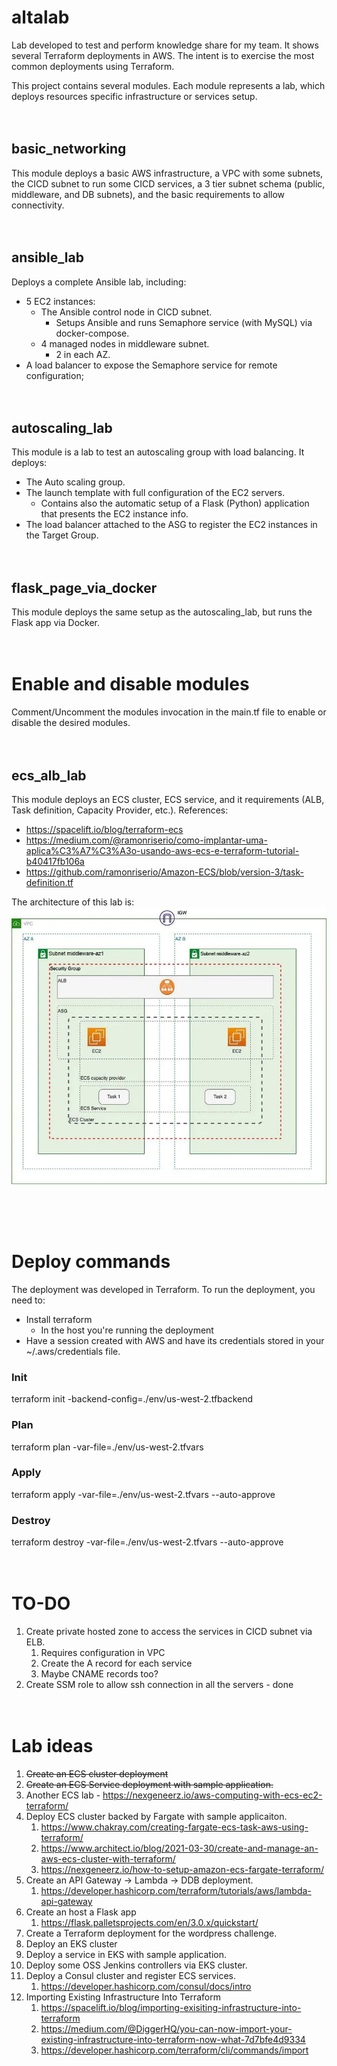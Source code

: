 # altalab
Lab developed to test and perform knowledge share for my team. It shows several Terraform deployments in AWS. The intent is to exercise the most common deployments using Terraform.

This project contains several modules. Each module represents a lab, which deploys resources specific infrastructure or services setup. 
\
&nbsp;
\
&nbsp;


## basic_networking
This module deploys a basic AWS infrastructure, a VPC with some subnets, the CICD subnet to run some CICD services, a 3 tier subnet schema (public, middleware, and DB subnets), and the basic requirements to allow connectivity. 
\
&nbsp;
\
&nbsp;


## ansible_lab
Deploys a complete Ansible lab, including:
- 5 EC2 instances:
    - The Ansible control node in CICD subnet.
        - Setups Ansible and runs Semaphore service (with MySQL) via docker-compose.
    - 4 managed nodes in middleware subnet.
        - 2 in each AZ.
- A load balancer to expose the Semaphore service for remote configuration;
\
&nbsp;
\
&nbsp;


## autoscaling_lab
This module is a lab to test an autoscaling group with load balancing. It deploys:
- The Auto scaling group.
- The launch template with full configuration of the EC2 servers.
    - Contains also the automatic setup of a Flask (Python) application that presents the EC2 instance info.
- The load balancer attached to the ASG to register the EC2 instances in the Target Group.
\
&nbsp;
\
&nbsp;


## flask_page_via_docker
This module deploys the same setup as the autoscaling_lab, but runs the Flask app via Docker.
\
&nbsp;
\
&nbsp;


# Enable and disable modules
Comment/Uncomment the modules invocation in the main.tf file to enable or disable the desired modules.
\
&nbsp;
\
&nbsp;


## ecs_alb_lab
This module deploys an ECS cluster, ECS service, and it requirements (ALB, Task definition, Capacity Provider, etc.).
References:
- https://spacelift.io/blog/terraform-ecs
- https://medium.com/@ramonriserio/como-implantar-uma-aplica%C3%A7%C3%A3o-usando-aws-ecs-e-terraform-tutorial-b40417fb106a
- https://github.com/ramonriserio/Amazon-ECS/blob/version-3/task-definition.tf

The architecture of this lab is:
![ECS VPC1](/doc_resources/ecs_vpc1.png "ECS VPC1")

\
&nbsp;
\
&nbsp;


# Deploy commands
The deployment was developed in Terraform.
To run the deployment, you need to:

- Install terraform
    - In the host you're running the deployment
- Have a session created with AWS and have its credentials stored in your ~/.aws/credentials file. 

### Init
terraform init -backend-config=./env/us-west-2.tfbackend

### Plan
terraform plan -var-file=./env/us-west-2.tfvars

### Apply
terraform apply -var-file=./env/us-west-2.tfvars --auto-approve

### Destroy
terraform destroy -var-file=./env/us-west-2.tfvars --auto-approve
\
&nbsp;
\
&nbsp;


# TO-DO

1. Create private hosted zone to access the services in CICD subnet via ELB.
    1. Requires configuration in VPC
    1. Create the A record for each service
    1. Maybe CNAME records too?
1. Create SSM role to allow ssh connection in all the servers - done
\
&nbsp;
\
&nbsp;

# Lab ideas
1. ~~Create an ECS cluster deployment~~
1. ~~Create an ECS Service deployment with sample application.~~
1. Another ECS lab - https://nexgeneerz.io/aws-computing-with-ecs-ec2-terraform/
1. Deploy ECS cluster backed by Fargate with sample applicaiton.
    1. https://www.chakray.com/creating-fargate-ecs-task-aws-using-terraform/
    1. https://www.architect.io/blog/2021-03-30/create-and-manage-an-aws-ecs-cluster-with-terraform/
    1. https://nexgeneerz.io/how-to-setup-amazon-ecs-fargate-terraform/
1. Create an API Gateway -> Lambda -> DDB deployment.
    1. https://developer.hashicorp.com/terraform/tutorials/aws/lambda-api-gateway
1. Create an host a Flask app
    1. https://flask.palletsprojects.com/en/3.0.x/quickstart/
1. Create a Terraform deployment for the wordpress challenge.
1. Deploy an EKS cluster
1. Deploy a service in EKS with sample application.
1. Deploy some OSS Jenkins controllers via EKS cluster.
1. Deploy a Consul cluster and register ECS services.
    1. https://developer.hashicorp.com/consul/docs/intro
1. Importing Existing Infrastructure Into Terraform
    1. https://spacelift.io/blog/importing-exisiting-infrastructure-into-terraform
    1. https://medium.com/@DiggerHQ/you-can-now-import-your-existing-infrastructure-into-terraform-now-what-7d7bfe4d9334
    1. https://developer.hashicorp.com/terraform/cli/commands/import
